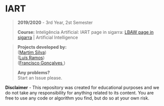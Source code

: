 # IART

> **2019/2020** - 3rd Year, 2st Semester
>
> **Course:** Inteligência Artificial: IART page in sigarra: [LBAW page in sigarra](https://sigarra.up.pt/feup/pt/ucurr_geral.ficha_uc_view?pv_ocorrencia_id=272742) | Artificial Intelligence

> **Projects developed by:**\
> ([Martim Silva](https://github.com/motapinto))\
> ([Luís Ramos](https://github.com/luispramos))\
> ([Francisco Gonçalves ](https://github.com/kiko-g))
>
> **Any problems?**\
> Start an Issue please.

**Disclaimer** - This repository was created for educational purposes and we do not take any responsibility for anything related to its content. You are free to use any code or algorithm you find, but do so at your own risk.